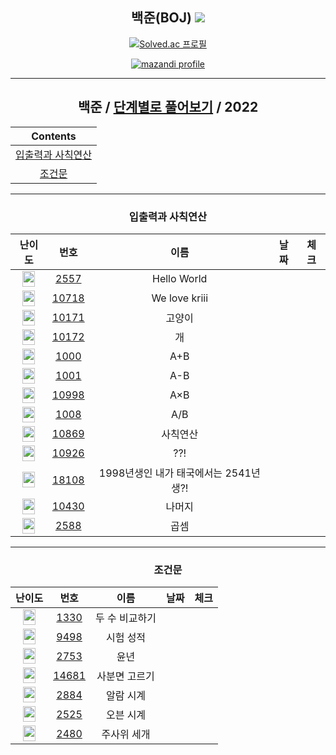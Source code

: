 <div align="center">

## 백준(BOJ) <img src="https://img.shields.io/badge/Python-3776AB?style=flat-square&logo=python&logoColor=white"/>

[![Solved.ac
프로필](http://mazassumnida.wtf/api/v2/generate_badge?boj=wbkhkyg)](https://solved.ac/profile/wbkhkyg)
 
[![mazandi profile](http://mazandi.herokuapp.com/api?handle=wbkhkyg&theme=warm)](https://solved.ac/profile/wbkhkyg)

---

## 백준 / [단계별로 풀어보기](https://www.acmicpc.net/step) / 2022

|        Contents         |
|:-----------------------:|
| [입출력과 사칙연산](#입출력과-사칙연산) |
| [조건문](#조건문) |
<!-- Contents -->

---

### 입출력과 사칙연산

| 난이도 | 번호 | 이름 | 날짜 | 체크 |
|:---:|:---:|:---:|:---:| :---: |
 | <img src="https://static.solved.ac/tier_small/1.svg" width="20px" height="25px"></img> | [2557][2557] | Hello World |  |  |
| <img src="https://static.solved.ac/tier_small/1.svg" width="20px" height="25px"></img> | [10718][10718] | We love kriii |  |  |
| <img src="https://static.solved.ac/tier_small/1.svg" width="20px" height="25px"></img> | [10171][10171] | 고양이 |  |  |
| <img src="https://static.solved.ac/tier_small/1.svg" width="20px" height="25px"></img> | [10172][10172] | 개 |  |  |
| <img src="https://static.solved.ac/tier_small/1.svg" width="20px" height="25px"></img> | [1000][1000] | A+B |  |  |
| <img src="https://static.solved.ac/tier_small/1.svg" width="20px" height="25px"></img> | [1001][1001] | A-B |  |  |
| <img src="https://static.solved.ac/tier_small/1.svg" width="20px" height="25px"></img> | [10998][10998] | A×B |  |  |
| <img src="https://static.solved.ac/tier_small/2.svg" width="20px" height="25px"></img> | [1008][1008] | A/B |  |  |
| <img src="https://static.solved.ac/tier_small/1.svg" width="20px" height="25px"></img> | [10869][10869] | 사칙연산 |  |  |
| <img src="https://static.solved.ac/tier_small/1.svg" width="20px" height="25px"></img> | [10926][10926] | ??! |  |  |
| <img src="https://static.solved.ac/tier_small/1.svg" width="20px" height="25px"></img> | [18108][18108] | 1998년생인 내가 태국에서는 2541년생?! |  |  |
| <img src="https://static.solved.ac/tier_small/1.svg" width="20px" height="25px"></img> | [10430][10430] | 나머지 |  |  |
| <img src="https://static.solved.ac/tier_small/2.svg" width="20px" height="25px"></img> | [2588][2588] | 곱셈 |  |  |

---

### 조건문

| 난이도 | 번호 | 이름 | 날짜 | 체크 |
|:---:|:---:|:---:|:---:| :---: |
 | <img src="https://static.solved.ac/tier_small/2.svg" width="20px" height="25px"></img> | [1330][1330] | 두 수 비교하기 |  |  |
| <img src="https://static.solved.ac/tier_small/2.svg" width="20px" height="25px"></img> | [9498][9498] | 시험 성적 |  |  |
| <img src="https://static.solved.ac/tier_small/2.svg" width="20px" height="25px"></img> | [2753][2753] | 윤년 |  |  |
| <img src="https://static.solved.ac/tier_small/2.svg" width="20px" height="25px"></img> | [14681][14681] | 사분면 고르기 |  |  |
| <img src="https://static.solved.ac/tier_small/3.svg" width="20px" height="25px"></img> | [2884][2884] | 알람 시계 |  |  |
| <img src="https://static.solved.ac/tier_small/2.svg" width="20px" height="25px"></img> | [2525][2525] | 오븐 시계 |  |  |
| <img src="https://static.solved.ac/tier_small/2.svg" width="20px" height="25px"></img> | [2480][2480] | 주사위 세개 |  |  |
<!-- ### -->

</div>

[2557]: https://www.acmicpc.net/problem/2557
[10718]: https://www.acmicpc.net/problem/10718
[10171]: https://www.acmicpc.net/problem/10171
[10172]: https://www.acmicpc.net/problem/10172
[1000]: https://www.acmicpc.net/problem/1000
[1001]: https://www.acmicpc.net/problem/1001
[10998]: https://www.acmicpc.net/problem/10998
[1008]: https://www.acmicpc.net/problem/1008
[10869]: https://www.acmicpc.net/problem/10869
[10926]: https://www.acmicpc.net/problem/10926
[18108]: https://www.acmicpc.net/problem/18108
[10430]: https://www.acmicpc.net/problem/10430
[2588]: https://www.acmicpc.net/problem/2588

[1330]: https://www.acmicpc.net/problem/1330
[9498]: https://www.acmicpc.net/problem/9498
[2753]: https://www.acmicpc.net/problem/2753
[14681]: https://www.acmicpc.net/problem/14681
[2884]: https://www.acmicpc.net/problem/2884
[2525]: https://www.acmicpc.net/problem/2525
[2480]: https://www.acmicpc.net/problem/2480

